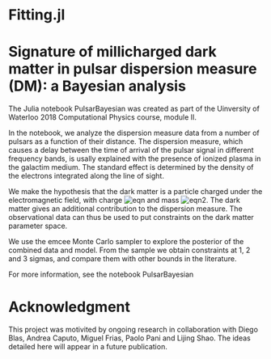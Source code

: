 # Fitting.jl

<!-- # To do:
- create git repository (done)
- find data (done)
- upload data (done)
- compute all the ne! using YMW16 (done)
- and paramters on notebook, set right units  (done)
- write the likelihood (done)
- produce the mcmc sample (done)
- add a lot of comments in the notebook (done)
- check error on ratio from std (done)
- do plots: strip in the epsilon-m plane (done)
- write readme (introduction done)
- compare exclusion with previous bounds (done)
- include priors (done - prior with better justification? need justificatio of lower bound - 
result is lower bound-dependent - relate mcdm effect with photon mass effect to use photon mass lower bound.
for upper bound look at approximations made)
- write readme (add pictures)

- discuss fit result (more?)
- include other data points?
- write readme (smaller pictures?)

- tag the final commit as "version 1 release"

- add travis (?)
-->

# Signature of millicharged dark matter in pulsar dispersion measure (DM): a Bayesian analysis

The Julia notebook PulsarBayesian was created as part of the Uinversity of Waterloo 2018 Computational Physics course, module II.

In the notebook, we analyze the dispersion measure data from a number of pulsars as a function of their distance. The dispersion measure, which causes a delay between the time of arrival of the pulsar signal in different frequency bands, is usally explained with the presence of ionized plasma in the galactim medium. The standard effect is determined by the density of the electrons integrated along the line of sight. 

We make the hypothesis that the dark matter is a particle charged under the electromagnetic field, with charge ![eqn](https://latex.codecogs.com/gif.latex?q=\epsilon&space;e) and mass ![eqn2](https://latex.codecogs.com/gif.latex?m_{\tex{dm}}). The dark matter gives an additional contribution to the dispersion measure. The observational data can thus be used to put constraints on the dark matter parameter space.

We use the emcee Monte Carlo sampler to explore the posterior of the combined data and model. From the sample we obtain constraints at 1, 2 and 3 sigmas, and compare them with other bounds in the literature.

For more information, see the notebook PulsarBayesian

# Acknowledgment 

This project was motivited by ongoing research in collaboration with Diego Blas, Andrea Caputo, Miguel Frias, Paolo Pani and Lijing Shao. The ideas detailed here will appear in a future publication.
